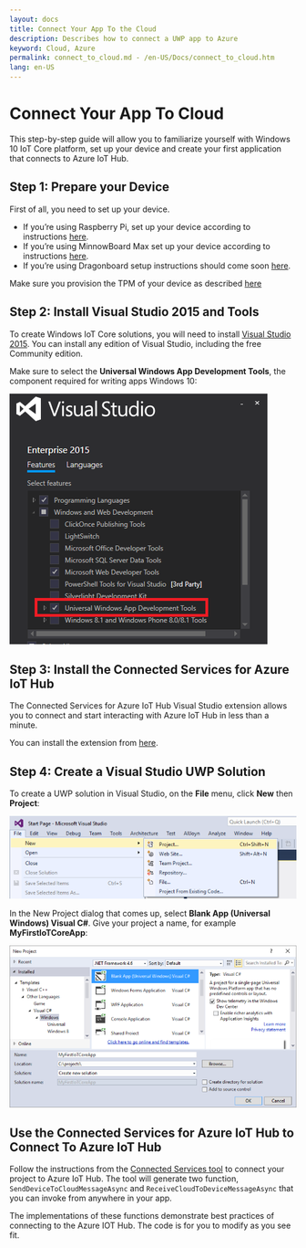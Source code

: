 ```yaml
---
layout: docs
title: Connect Your App To the Cloud
description: Describes how to connect a UWP app to Azure
keyword: Cloud, Azure
permalink: connect_to_cloud.md - /en-US/Docs/connect_to_cloud.htm
lang: en-US
---
```


# Connect Your App To Cloud

This step-by-step guide will allow you to familiarize yourself with Windows 10
IoT Core platform, set up your device and create your first application that
connects to Azure IoT Hub.

## Step 1: Prepare your Device

First of all, you need to set up your device.

- If you’re using Raspberry Pi, set up your device according to instructions [here](SetupRPI.htm).
- If you’re using MinnowBoard Max set up your device according to instructions [here](SetupMBM.htm).
- If you’re using Dragonboard setup instructions should come soon [here](GetStarted.htm).

Make sure you provision the TPM of your device as described [here](connect_device_to_cloud.htm)

## Step 2: Install Visual Studio 2015 and Tools

To create Windows IoT Core solutions, you will need to install [Visual Studio
2015](https://www.visualstudio.com/products/vs-2015-product-editions.aspx). You
can install any edition of Visual Studio, including the free Community edition.

Make sure to select the **Universal Windows App Development Tools**, the
component required for writing apps Windows 10:

![Universal Windows App Development Tools](install_tools_for_windows10.png)

## Step 3: Install the Connected Services for Azure IoT Hub

The Connected Services for Azure IoT Hub Visual Studio extension allows you to
connect and start interacting with Azure IoT Hub in less than a minute.

You can install the extension from [here](https://aka.ms/azure-iot-hub-vs-cs-vs-gallery).

## Step 4: Create a Visual Studio UWP Solution

To create a UWP solution in Visual Studio, on the **File** menu, click **New** then **Project**:

![New Project Creation](new_project_menu.png)

In the New Project dialog that comes up, select **Blank App (Universal Windows) Visual C#**. Give your project a name, for example **MyFirstIoTCoreApp**:

![New Solution Dialog](new_solution.PNG)

## Use the Connected Services for Azure IoT Hub to Connect To Azure IoT Hub

Follow the instructions from the [Connected Services tool](https://aka.ms/azure-iot-hub-vs-cs-vs-gallery) to connect your project to Azure IoT Hub. The tool will generate two function, `SendDeviceToCloudMessageAsync` and `ReceiveCloudToDeviceMessageAsync` that you can invoke from anywhere in your app.

The implementations of these functions demonstrate best practices of connecting to the Azure IOT Hub. The code is for you to modify as you see fit.  


